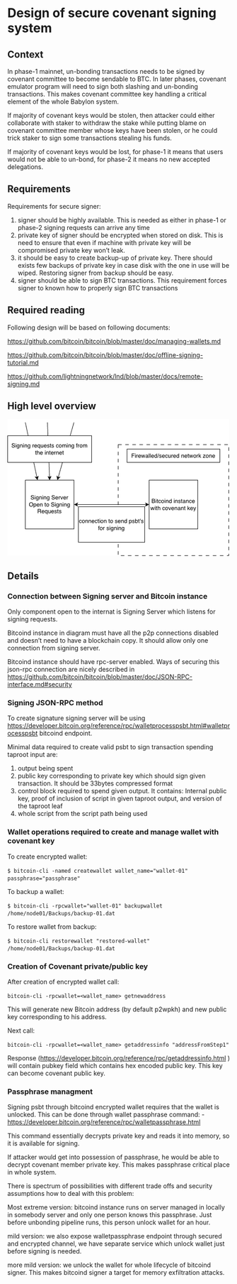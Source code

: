 # Design of secure covenant signing system

## Context

In phase-1 mainnet, un-bonding transactions needs to be signed by covenant committee to become sendable to BTC. In later phases, covenant emulator program will need to sign both slashing and un-bonding transactions.  This makes covenant committee key handling a critical element of the whole Babylon system.

If majority of covenant keys would be stolen, then attacker could either collaborate with staker to withdraw the stake while putting blame on covenant committee member whose keys have been stolen, or he could trick staker to sign some transactions stealing his funds.

If majority of covenant keys would be lost, for phase-1 it means that users would not be able to un-bond, for phase-2 it means no new accepted delegations.

## Requirements

Requirements for secure signer:

1. signer should be highly available. This is needed as either in phase-1 or phase-2 signing requests can arrive any time
2. private key of signer should be encrypted when stored on disk. This is need to ensure that even if machine with private key will be compromised private key won’t leak.
3. it should be easy to create backup-up of private key. There should exists few backups of private key in case disk with the one in use will be wiped. Restoring signer from backup should be easy.
4. signer should be able to sign BTC transactions. This requirement forces signer to known how to properly sign BTC transactions

## Required reading

Following design will be based on following documents:

https://github.com/bitcoin/bitcoin/blob/master/doc/managing-wallets.md

https://github.com/bitcoin/bitcoin/blob/master/doc/offline-signing-tutorial.md

https://github.com/lightningnetwork/lnd/blob/master/docs/remote-signing.md


## High level overview

![diagram](/docs/diagram.png)


## Details

### Connection between Signing server and Bitcoin instance

Only component open to the internat is Signing Server which listens for signing requests.

Bitcoind instance in diagram must have all the p2p connections disabled and doesn’t need to have a blockchain copy. It should allow only one connection from signing server.

Bitcoind instance should have rpc-server enabled. Ways of securing this json-rpc connection are nicely described in https://github.com/bitcoin/bitcoin/blob/master/doc/JSON-RPC-interface.md#security

### Signing JSON-RPC method

To create signature signing server will be using https://developer.bitcoin.org/reference/rpc/walletprocesspsbt.html#walletprocesspsbt bitcoind endpoint.

Minimal data required to create valid psbt to sign transaction spending taproot input are:

1. output being spent
2. public key corresponding to private key which should sign given transaction. It should be 33bytes compressed format
3. control block required to spend given output. It contains: Internal public key, proof of inclusion of script in given taproot output, and version of the taproot leaf
4. whole script from the script path being used

### Wallet operations required to create and manage wallet with covenant key

To create encrypted wallet:

`$ bitcoin-cli -named createwallet wallet_name="wallet-01" passphrase="passphrase"`

To backup a wallet:

`$ bitcoin-cli -rpcwallet="wallet-01" backupwallet /home/node01/Backups/backup-01.dat`

To restore wallet from backup:

`$ bitcoin-cli restorewallet "restored-wallet" /home/node01/Backups/backup-01.dat`

### Creation of Covenant private/public key

After creation of encrypted wallet call:

`bitcoin-cli -rpcwallet=<wallet_name> getnewaddress`

This will generate new Bitcoin address (by default p2wpkh)  and new public key corresponding to his address.

Next call:

`bitcoin-cli -rpcwallet=<wallet_name> getaddressinfo "addressFromStep1"`

Response (https://developer.bitcoin.org/reference/rpc/getaddressinfo.html ) will contain pubkey field which contains hex encoded public key. This key can become covenant public key.

### Passphrase managment

Signing psbt through bitcoind encrypted wallet requires that the wallet is unlocked. This can be done through wallet passphrase command: - https://developer.bitcoin.org/reference/rpc/walletpassphrase.html

This command essentially decrypts private key and reads it into memory, so it is available for signing.

If attacker would get into possession of passphrase, he would be able to decrypt covenant member private key. This makes passphrase critical place in whole system.

There is spectrum of possibilities with different trade offs and security assumptions how to deal with this problem:

Most extreme version: bitcoind instance runs on server managed in locally in somebody server and only one person knows this passphrase. Just before unbonding pipeline runs, this person unlock wallet for an hour.

mild version: we also expose walletpassphrase endpoint through secured and encrypted channel, we have separate service which unlock wallet just before signing is needed.

more mild version: we unlock the wallet for whole lifecycle of bitcoind signer. This makes bitcoind signer a target for memory exfiltration attacks.

